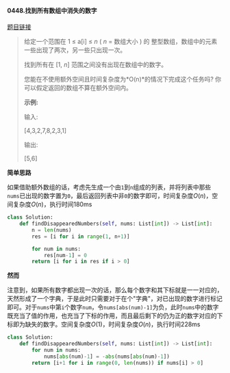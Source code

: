 #### 0448.找到所有数组中消失的数字


[题目链接](https://leetcode-cn.com/problems/find-all-numbers-disappeared-in-an-array)


> 给定一个范围在  1 ≤ a[i] ≤ *n* ( *n* = 数组大小 ) 的 整型数组，数组中的元素一些出现了两次，另一些只出现一次。
>
> 找到所有在 [1, *n*] 范围之间没有出现在数组中的数字。
>
> 您能在不使用额外空间且时间复杂度为*O(n)*的情况下完成这个任务吗? 你可以假定返回的数组不算在额外空间内。
>
> **示例:**
>
> 输入:
>
> [4,3,2,7,8,2,3,1]
>
> 输出:
>
> [5,6]

**简单思路**

如果借助额外数组的话，考虑先生成一个由`1`到`n`组成的列表，并将列表中那些`nums`已出现的数字置为`0`，最后返回列表中非`0`的数字即可，时间复杂度$O(n)​$，空间复杂度$O(n)​$，执行时间180ms

```python
class Solution:
    def findDisappearedNumbers(self, nums: List[int]) -> List[int]:
        n = len(nums)
        res = [i for i in range(1, n+1)]

        for num in nums:
            res[num-1] = 0
        return [i for i in res if i > 0]
```

**然而**

注意到，如果所有数字都出现一次的话，那么每个数字和其下标就是一一对应的，天然形成了一个字典，于是此时只需要对于在个"字典"，对已出现的数字进行标记即可。对于`nums`中第`i`个数字`num`，令`nums[abs(num)-1]`为负，此时`nums`中的数字既充当了值的作用，也充当了下标的作用，而且最后剩下的仍为正的数字对应的下标即为缺失的数字。空间复杂度$O(1)$，时间复杂度$O(n)$，执行时间228ms

```python
class Solution:
    def findDisappearedNumbers(self, nums: List[int]) -> List[int]:
        for num in nums:
            nums[abs(num)-1] = -abs(nums[abs(num)-1])
        return [i+1 for i in range(0, len(nums)) if nums[i] > 0]
```





